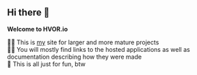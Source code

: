## Hi there 👋
**Welcome to HVOR.io** 

🙋‍♀️ This is [my](https://emr-dk.github.io) site for larger and more mature projects\
👩‍💻 You will mostly find links to the hosted applications as well as documentation describing how they were made\
🍿 This is all just for fun, btw
